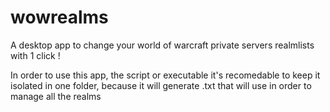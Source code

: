 # wowrealms
A desktop app to change your world of warcraft private servers realmlists with 1 click !

In order to use this app, the script or executable it's recomedable to keep it isolated
in one folder, because it will generate .txt that will use in order to manage all the
realms
